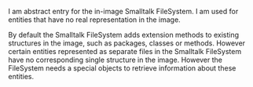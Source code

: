 I am abstract entry for the in-image Smalltalk FileSystem. I am used for entities that have no real representation in the image.

By default the Smalltalk FileSystem adds extension methods to existing structures in the image, such as packages, classes or methods. However certain entities represented as separate files in the Smalltalk FileSystem have no corresponding single structure in the image. However the FileSystem needs a special objects to retrieve information about these entities.